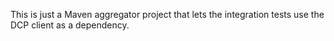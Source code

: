 This is just a Maven aggregator project that lets the integration tests
use the DCP client as a dependency.

